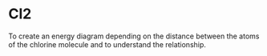 # Cl2

To create an energy diagram depending on the distance between the atoms of the chlorine molecule and to understand the relationship.
